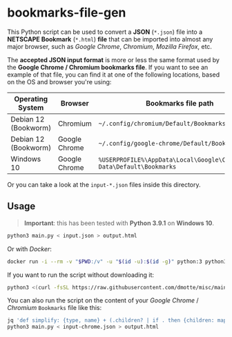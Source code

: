 # bookmarks-file-gen

This Python script can be used to convert a **JSON** (`*.json`) file into a **NETSCAPE Bookmark** (`*.html`) **file** that can be imported into almost any major browser, such as _Google Chrome_, _Chromium_, _Mozilla Firefox_, etc.

The **accepted JSON input format** is more or less the same format used by the **Google Chrome / Chromium bookmarks file**. If you want to see an example of that file, you can find it at one of the following locations, based on the OS and browser you're using:

| Operating System     | Browser       | Bookmarks file path                                                     |
| -------------------- | ------------- | ----------------------------------------------------------------------- |
| Debian 12 (Bookworm) | Chromium      | `~/.config/chromium/Default/Bookmarks`                                  |
| Debian 12 (Bookworm) | Google Chrome | `~/.config/google-chrome/Default/Bookmarks`                             |
| Windows 10           | Google Chrome | `%USERPROFILE%\AppData\Local\Google\Chrome\User Data\Default\Bookmarks` |

Or you can take a look at the `input-*.json` files inside this directory.

## Usage

> **Important**: this has been tested with **Python 3.9.1** on **Windows 10**.

```bash
python3 main.py < input.json > output.html
```

Or with _Docker_:

```bash
docker run -i --rm -v "$PWD:/v" -u "$(id -u):$(id -g)" python:3 python3 /v/main.py < input.json > output.html
```

If you want to run the script without downloading it:

```bash
python3 <(curl -fsSL https://raw.githubusercontent.com/dmotte/misc/main/python-scripts/bookmarks-file-gen/main.py) < input.json > output.html
```

You can also run the script on the content of your _Google Chrome_ / _Chromium_ `Bookmarks` file like this:

```bash
jq 'def simplify: {type, name} + (.children? | if . then {children: map(simplify)} else {} end) + if .url then {url} else {} end; .roots | [.bookmark_bar, .other, .synced] | map(simplify)' ~/.config/chromium/Default/Bookmarks > input-chrome.json
python3 main.py < input-chrome.json > output.html
```
